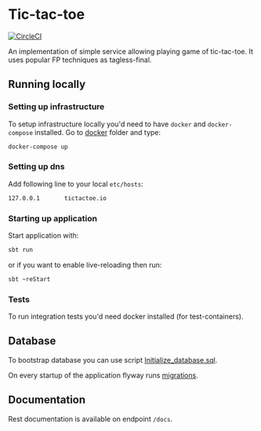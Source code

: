 # Tic-tac-toe

[![CircleCI](https://circleci.com/gh/katlasik/tic-tac-toe.svg?style=svg)](https://circleci.com/gh/katlasik/tic-tac-toe)

An implementation of simple service allowing playing game of tic-tac-toe. It uses popular FP techniques as tagless-final. 

## Running locally

### Setting up infrastructure

To setup infrastructure locally you'd need to have `docker` and `docker-compose` installed. Go to [docker](docker) folder and type:

```bash
docker-compose up
``` 

### Setting up dns

Add following line to your local `etc/hosts`:

```bash
127.0.0.1       tictactoe.io
```

### Starting up application

Start application with:

```bash
sbt run
```

or if you want to enable live-reloading then run:

```bash
sbt ~reStart
```

### Tests

To run integration tests you'd need docker installed (for test-containers).

## Database 

To bootstrap database you can use script [Initialize_database.sql](src/main/resources/db/init/Initialize_database.sql).

On every startup of the application flyway runs [migrations](src/main/resources/db/migration).

## Documentation

Rest documentation is available on endpoint `/docs`.
